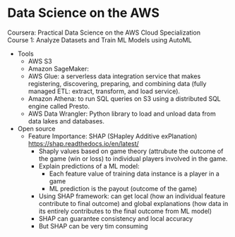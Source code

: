 # Data Science on the AWS
Coursera: Practical Data Science on the AWS Cloud Specialization  
Course 1: Analyze Datasets and Train ML Models using AutoML  
- Tools  
  - AWS S3  
  - Amazon SageMaker:  
  - AWS Glue: a serverless data integration service that makes registering, discovering, preparing, and combining data (fully managed ETL: extract, transform, and load service).   
  - Amazon Athena: to run SQL queries on S3 using a distributed SQL engine called Presto.  
  - AWS Data Wrangler: Python library to load and unload data from data lakes and databases.    
- Open source  
  - Feature Importance: SHAP (SHapley Additive exPlanation) https://shap.readthedocs.io/en/latest/     
    - Shaply values based on game theory (attrubute the outcome of the game (win or loss) to individual players involved in the game.
    - Explain predictions of a ML model:  
      - Each feature value of training data instance is a player in a game  
      - ML prediction is the payout (outcome of the game)  
     - Using SHAP framework: can get local (how an individual feature contribute to final outcome) and global explanations (how data in its entirely contributes to the final outcome from ML model)  
     - SHAP can guarantee consistency and local accuracy  
     - But SHAP can be very tim consuming 
  


  
  
